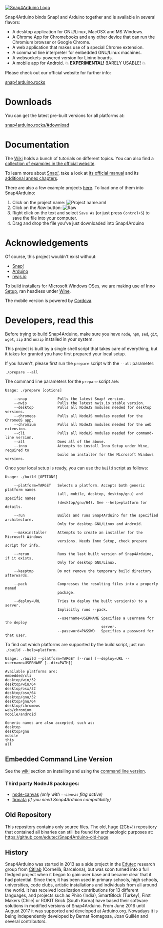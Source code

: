 [![Snap4Arduino Logo](http://snap4arduino.rocks/img/logo.png)](http://snap4arduino.rocks)

Snap4Arduino binds Snap! and Arduino together and is available in several flavors:

* A desktop application for GNU/Linux, MacOSX and MS Windows.
* A Chrome App for Chromebooks and any other device that can run the Chromium browser or Google Chrome.
* A web application that makes use of a special Chrome extension.
* A command line interpreter for embedded GNU/Linux machines.
* A websockets-powered version for Linino boards.
* A mobile app for Android. :boom: **EXPERIMENTAL!** BARELY USABLE! :boom:

Please check out our official website for further info:

[snap4arduino.rocks](http://snap4arduino.rocks)

Downloads
=========

You can get the latest pre-built versions for all platforms at:

[snap4arduino.rocks/#download](http://snap4arduino.rocks/#download)

Documentation
=============

The [Wiki](https://github.com/bromagosa/Snap4Arduino/wiki) holds a bunch of tutorials on different topics. You can also find a [collection of examples in the official website](http://snap4arduino.rocks#demos).

To learn more about [Snap<i>!</i>](http://snap.berkeley.edu), take a look at [its official manual](http://snap.berkeley.edu/SnapManual.pdf) and its [additional annex chapters](http://snap.berkeley.edu/#activate).

There are also a few example projects [here](https://github.com/bromagosa/Snap4Arduino/tree/master/examples). To load one of them into Snap4Arduino:

1. Click on the project name: ![Project name.xml](http://i.imgur.com/ps3efFS.png)
2. Click on the _Raw_ button: ![Raw](http://i.imgur.com/oZ75Xhj.png)
3. Right click on the text and select `Save As` (or just press `Control+S`) to save the file into your computer.
4. Drag and drop the file you've just downloaded into Snap4Arduino

Acknowledgements
================

Of course, this project wouldn't exist without:

* [Snap!](http://snap.berkeley.edu)
* [Arduino](http://arduino.org)
* [nwjs.io](http://nwjs.io)

To build installers for Microsoft Windows OSes, we are making use of [Inno Setup](http://www.jrsoftware.org/isinfo.php), ran headless under [Wine](http://winehq.org).

The mobile version is powered by [Cordova](https://cordova.apache.org/).

Developers, read this
=====================
Before trying to build Snap4Arduino, make sure you have `node`, `npm`, `sed`, `git`, `wget`, `zip` and `unzip` installed in your system.

This project is built by a single shell script that takes care of everything, but it takes for granted you have first prepared your local setup.

If you haven't, please first run the ``prepare`` script with the ``--all`` parameter:

    ./prepare --all

The command line parameters for the ``prepare`` script are:

    Usage: ./prepare [options]

        --snap              Pulls the latest Snap! version.
        --nwjs              Pulls the latest nwjs.io stable version.
        --desktop           Pulls all NodeJS modules needed for desktop versions.
        --chromeos          Pulls all NodeJS modules needed for the ChromeOS app.
        --chromium          Pulls all NodeJS modules needed for the web extension.
        --cli               Pulls all NodeJS modules needed for command-line version.
        --all               Does all of the above.
        --inno              Attempts to install Inno Setup under Wine, required to
                            build an installer for the Microsoft Windows versions.

Once your local setup is ready, you can use the ``build`` script as follows:

    Usage: ./build [OPTIONS]

        --platform=TARGET   Selects a platform. Accepts both generic platform names
                            (all, mobile, desktop, desktop/gnu) and specific names
                            (desktop/gnu/64). See --help=platform for details.

        --run               Builds and runs Snap4Arduino for the specified architecture.
                            Only for desktop GNU/Linux and Android.

        --makeinstaller     Attempts to create an installer for the Microsoft Windows
                            versions. Needs Inno Setup, check prepare script for info.

        --rerun             Runs the last built version of Snap4Arduino, if it exists.
                            Only for desktop GNU/Linux.

        --keeptmp           Do not remove the temporary build directory afterwards.

        --pack              Compresses the resulting files into a properly named
                            package.

        --deploy=URL        Tries to deploy the built version(s) to a server.
                            Implicitly runs --pack.

                            --username=USERNAME Specifies a username for the deploy
                                                server.
                            --password=PASSWD   Specifies a password for that user.


To find out which platforms are supported by the build script, just run ``./build --help=platform``.

    Usage: ./build --platform=TARGET [--run] [--deploy=URL --username=USERNAME [--dir=PATH]]

    Available platforms are:
    embedded/cli
    desktop/win/32
    desktop/win/64
    desktop/osx/32
    desktop/osx/64
    desktop/gnu/32
    desktop/gnu/64
    desktop/chromeos
    web/chromium
    mobile/android

    Generic names are also accepted, such as:
    desktop
    desktop/gnu
    mobile
    this
    all

## Embedded Command Line Version

See the [wiki](https://github.com/bromagosa/Snap4Arduino/wiki) section on installing and using the [command line version](https://github.com/bromagosa/Snap4Arduino/wiki/Autonomy-via-CLI).

### Third party NodeJS packages:
* [node-canvas](https://github.com/Automattic/node-canvas) _(only with ``--canvas`` flag active)_
* [firmata](https://github.com/jgautier/firmata) _(if you need Snap4Arduino compatibility)_

## Old Repository

This repository contains only source files. The old, huge (2Gb+!) repository that contained all binaries can still be found for archaeologic purposes at: https://github.com/edutec/Snap4Arduino-old-huge

## History

Snap4Arduino was started in 2013 as a side project in the [Edutec](http://edutec.citilab.eu) research group from [Citilab](http://citilab.eu) (Cornellà, Barcelona), but was soon turned into a full fledged project when it began to gain user base and became clear that it had potential. Since then, it has been used in primary schools, high schools, universities, code clubs, artistic installations and individuals from all around the world. It has received localization contributions for 13 different languages, and projects such as Phiro (India), SmartBlock (Turkey), First Makers (Chile) or ROKIT Brick (South Korea) have based their software solutions in modified versions of Snap4Arduino. From June 2016 until August 2017 it was supported and developed at Arduino.org. Nowadays it is being independently developed by Bernat Romagosa, Joan Guillén and several contributors.
